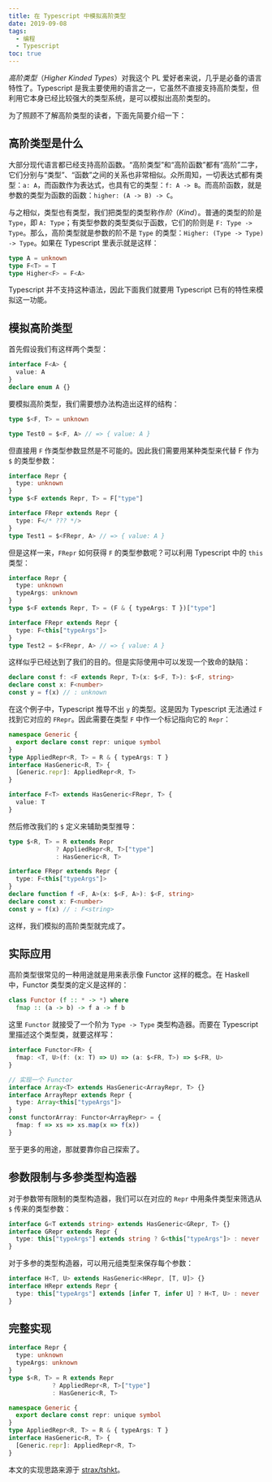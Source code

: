 ```yaml
---
title: 在 Typescript 中模拟高阶类型
date: 2019-09-08
tags:
  - 编程
  - Typescript
toc: true
---
```


*高阶类型*（*Higher Kinded Types*）对我这个 PL 爱好者来说，几乎是必备的语言特性了。Typescript 是我主要使用的语言之一，它虽然不直接支持高阶类型，但利用它本身已经比较强大的类型系统，是可以模拟出高阶类型的。

<!-- more -->

为了照顾不了解高阶类型的读者，下面先简要介绍一下：

## 高阶类型是什么

大部分现代语言都已经支持高阶函数。“高阶类型”和“高阶函数”都有“高阶”二字，它们分别与“类型”、“函数”之间的关系也非常相似。众所周知，一切表达式都有类型：`a: A`，而函数作为表达式，也具有它的类型：`f: A -> B`。而高阶函数，就是参数的类型为函数的函数：`higher: (A -> B) -> C`。

与之相似，类型也有类型，我们把类型的类型称作*阶*（*Kind*）。普通的类型的阶是 `Type`，即 `A: Type`；有类型参数的类型类似于函数，它们的阶则是 `F: Type -> Type`。那么，高阶类型就是参数的阶不是 `Type` 的类型：`Higher: (Type -> Type) -> Type`。如果在 Typescript 里表示就是这样：

```typescript
type A = unknown
type F<T> = T
type Higher<F> = F<A>
```

Typescript 并不支持这种语法，因此下面我们就要用 Typescript 已有的特性来模拟这一功能。

## 模拟高阶类型

首先假设我们有这样两个类型：

```typescript
interface F<A> {
  value: A
}
declare enum A {}
```

要模拟高阶类型，我们需要想办法构造出这样的结构：

```typescript
type $<F, T> = unknown

type Test0 = $<F, A> // => { value: A }
```

但直接用 `F` 作类型参数显然是不可能的。因此我们需要用某种类型来代替 F 作为 `$` 的类型参数：

```typescript
interface Repr {
  type: unknown
}
type $<F extends Repr, T> = F["type"]

interface FRepr extends Repr {
  type: F</* ??? */>
}
type Test1 = $<FRepr, A> // => { value: A }
```

但是这样一来，`FRepr` 如何获得 `F` 的类型参数呢？可以利用 Typescript 中的 `this` 类型：

```typescript
interface Repr {
  type: unknown
  typeArgs: unknown
}
type $<F extends Repr, T> = (F & { typeArgs: T })["type"]

interface FRepr extends Repr {
  type: F<this["typeArgs"]>
}
type Test2 = $<FRepr, A> // => { value: A }
```

这样似乎已经达到了我们的目的。但是实际使用中可以发现一个致命的缺陷：

```typescript
declare const f: <F extends Repr, T>(x: $<F, T>): $<F, string>
declare const x: F<number>
const y = f(x) // : unknown
```

在这个例子中，Typescript 推导不出 `y` 的类型。这是因为 Typescript 无法通过 `F` 找到它对应的 `FRepr`。因此需要在类型 `F` 中作一个标记指向它的 `Repr`：

```typescript
namespace Generic {
  export declare const repr: unique symbol
}
type AppliedRepr<R, T> = R & { typeArgs: T }
interface HasGeneric<R, T> {
  [Generic.repr]: AppliedRepr<R, T>
}

interface F<T> extends HasGeneric<FRepr, T> {
  value: T
}
```

然后修改我们的 `$` 定义来辅助类型推导：

```typescript
type $<R, T> = R extends Repr
             ? AppliedRepr<R, T>["type"]
             : HasGeneric<R, T>

interface FRepr extends Repr {
  type: F<this["typeArgs"]>
}
declare function f <F, A>(x: $<F, A>): $<F, string>
declare const x: F<number>
const y = f(x) // : F<string>
```

这样，我们模拟的高阶类型就完成了。

## 实际应用

高阶类型很常见的一种用途就是用来表示像 Functor 这样的概念。在 Haskell 中，Functor 类型类的定义是这样的：

```haskell
class Functor (f :: * -> *) where
  fmap :: (a -> b) -> f a -> f b
```

这里 `Functor` 就接受了一个阶为 `Type -> Type` 类型构造器。而要在 Typescript 里描述这个类型类，就要这样写：

```typescript
interface Functor<FR> {
  fmap: <T, U>(f: (x: T) => U) => (a: $<FR, T>) => $<FR, U>
}

// 实现一个 Functor
interface Array<T> extends HasGeneric<ArrayRepr, T> {}
interface ArrayRepr extends Repr {
  type: Array<this["typeArgs"]>
}
const functorArray: Functor<ArrayRepr> = {
  fmap: f => xs => xs.map(x => f(x))
}
```

至于更多的用途，那就要靠你自己探索了。

## 参数限制与多参类型构造器

对于参数带有限制的类型构造器，我们可以在对应的 `Repr` 中用条件类型来筛选从 `$` 传来的类型参数：

```typescript
interface G<T extends string> extends HasGeneric<GRepr, T> {}
interface GRepr extends Repr {
  type: this["typeArgs"] extends string ? G<this["typeArgs"]> : never
}
```

对于多参的类型构造器，可以用元组类型来保存每个参数：

```typescript
interface H<T, U> extends HasGeneric<HRepr, [T, U]> {}
interface HRepr extends Repr {
  type: this["typeArgs"] extends [infer T, infer U] ? H<T, U> : never
}
```

## 完整实现

```typescript
interface Repr {
  type: unknown
  typeArgs: unknown
}
type $<R, T> = R extends Repr
            ? AppliedRepr<R, T>["type"]
            : HasGeneric<R, T>

namespace Generic {
  export declare const repr: unique symbol
}
type AppliedRepr<R, T> = R & { typeArgs: T }
interface HasGeneric<R, T> {
  [Generic.repr]: AppliedRepr<R, T>
}
```

本文的实现思路来源于 [strax/tshkt](https://github.com/strax/tshkt)。
